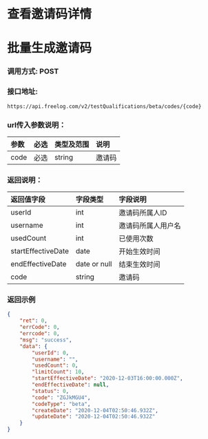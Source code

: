 # 查看邀请码详情

# 批量生成邀请码

### 调用方式: POST

### 接口地址:

```
https://api.freelog.com/v2/testQualifications/beta/codes/{code}
```

### url传入参数说明：

| 参数 | 必选 | 类型及范围 | 说明 |
| :--- | :--- | :--- | :--- |
|code | 必选 | string | 邀请码 |

### 返回说明：

| 返回值字段 | 字段类型 | 字段说明 |
| :--- | :--- | :--- |
| userId | int | 邀请码所属人ID |
| username | int | 邀请码所属人用户名 |
| usedCount | int | 已使用次数 |
| startEffectiveDate | date | 开始生效时间 |
| endEffectiveDate | date or null | 结束生效时间 |
| code | string | 邀请码 |


### 返回示例

```json
{
	"ret": 0,
	"errCode": 0,
	"errcode": 0,
	"msg": "success",
	"data": {
		"userId": 0,
		"username": "",
		"usedCount": 0,
		"limitCount": 10,
		"startEffectiveDate": "2020-12-03T16:00:00.000Z",
		"endEffectiveDate": null,
		"status": 0,
		"code": "ZGJkMGU4",
		"codeType": "beta",
		"createDate": "2020-12-04T02:50:46.932Z",
		"updateDate": "2020-12-04T02:50:46.932Z"
	}
}
```

